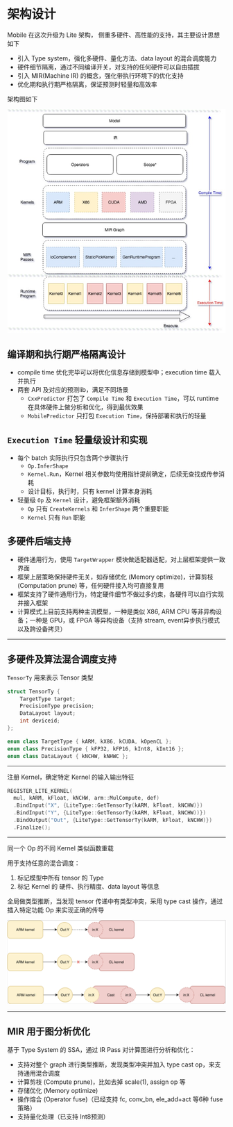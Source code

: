 # 架构设计

Mobile 在这次升级为 Lite 架构， 侧重多硬件、高性能的支持，其主要设计思想如下

- 引入 Type system，强化多硬件、量化方法、data layout 的混合调度能力
- 硬件细节隔离，通过不同编译开关，对支持的任何硬件可以自由插拔
- 引入 MIR(Machine IR) 的概念，强化带执行环境下的优化支持
- 优化期和执行期严格隔离，保证预测时轻量和高效率

架构图如下

![Paddle Inference Refactor1.0](./images/architecture.jpg)

## 编译期和执行期严格隔离设计

- compile time 优化完毕可以将优化信息存储到模型中；execution time 载入并执行
- 两套 API 及对应的预测lib，满足不同场景
  - `CxxPredictor` 打包了 `Compile Time` 和 `Execution Time`，可以 runtime 在具体硬件上做分析和优化，得到最优效果
  - `MobilePredictor` 只打包 `Execution Time`，保持部署和执行的轻量

## `Execution Time` 轻量级设计和实现

- 每个 batch 实际执行只包含两个步骤执行
  - `Op.InferShape`
  - `Kernel.Run`，Kernel 相关参数均使用指针提前确定，后续无查找或传参消耗
  - 设计目标，执行时，只有 kernel 计算本身消耗
- 轻量级 `Op` 及 `Kernel` 设计，避免框架额外消耗
  - `Op` 只有 `CreateKernels` 和 `InferShape` 两个重要职能
  - `Kernel` 只有 `Run` 职能

## 多硬件后端支持

- 硬件通用行为，使用 `TargetWrapper` 模块做适配器适配，对上层框架提供一致界面
- 框架上层策略保持硬件无关，如存储优化 (Memory optimize)，计算剪枝 (Computation prune) 等，任何硬件接入均可直接复用
- 框架支持了硬件通用行为，特定硬件细节不做过多约束，各硬件可以自行实现并接入框架
- 计算模式上目前支持两种主流模型，一种是类似 X86, ARM CPU 等非异构设备；一种是 GPU，或 FPGA 等异构设备（支持 stream, event异步执行模式以及跨设备拷贝）

---
## 多硬件及算法混合调度支持
`TensorTy` 用来表示 Tensor 类型

```c++
struct TensorTy {
    TargetType target;
    PrecisionType precision;
    DataLayout layout;
    int deviceid;
};
```

```c++
enum class TargetType { kARM, kX86, kCUDA, kOpenCL };
enum class PrecisionType { kFP32, kFP16, kInt8, kInt16 };
enum class DataLayout { kNCHW, kNHWC };
```
---

注册 Kernel，确定特定 Kernel 的输入输出特征

```c++
REGISTER_LITE_KERNEL(
  mul, kARM, kFloat, kNCHW, arm::MulCompute, def)
  .BindInput("X", {LiteType::GetTensorTy(kARM, kFloat, kNCHW)})
  .BindInput("Y", {LiteType::GetTensorTy(kARM, kFloat, kNCHW))})
  .BindOutput("Out", {LiteType::GetTensorTy(kARM, kFloat, kNCHW)})
  .Finalize();
```

---

同一个 Op 的不同 Kernel 类似函数重载

用于支持任意的混合调度：

1. 标记模型中所有 tensor 的 Type
2. 标记 Kernel 的 硬件、执行精度、data layout 等信息

全局做类型推断，当发现 tensor 传递中有类型冲突，采用 type cast 操作，通过插入特定功能 Op 来实现正确的传导

![lite-7](images/lite1.png)



---

## MIR 用于图分析优化

基于 Type System 的 SSA，通过 IR Pass 对计算图进行分析和优化：

- 支持对整个 graph 进行类型推断，发现类型冲突并加入 type cast op，来支持通用混合调度
- 计算剪枝 (Compute prune)，比如去掉 scale(1), assign op 等
- 存储优化 (Memory optimize)
- 操作熔合 (Operator fuse)（已经支持 fc, conv_bn, ele_add+act 等6种 fuse 策略）
- 支持量化处理（已支持 Int8预测）